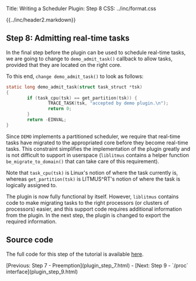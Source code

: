 Title:  Writing a Scheduler Plugin: Step 8
CSS:    ../inc/format.css

{{../inc/header2.markdown}}

Step 8: Admitting real-time tasks
---------------------------------

In the final step before the plugin can be used to schedule real-time tasks, we are going to change to `demo_admit_task()` callback to allow tasks, provided that they are located on the right core.

To this end, `change demo_admit_task()` to look as follows:

```C
static long demo_admit_task(struct task_struct *tsk)
{
        if (task_cpu(tsk) == get_partition(tsk)) {
                TRACE_TASK(tsk, "accepted by demo plugin.\n");
                return 0;
        }
        return -EINVAL;
}
```

Since `DEMO` implements a partitioned scheduler, we require that real-time tasks have migrated to the appropriated core before they become real-time tasks. This constraint simplifies the implementation of the plugin greatly and is not difficult to support in userspace (`liblitmus` contains a helper function `be_migrate_to_domain()` that can take care of this requirement).

Note that `task_cpu(tsk)` is Linux's notion of where the task currently is, whereas `get_partition(tsk)` is LITMUS^RT's notion of where the task is logically assigned to.

The plugin is now fully functional by itself. However, `liblitmus` contains code to make migrating tasks to the right processors (or clusters of processors) easier, and this support code requires additional information from the plugin. In the next step, the plugin is changed to export the required information.

## Source code

The full code for this step of the tutorial is available [here](./sched_demo_step8.c).

<div class="nav">
[Previous: Step 7 - Preemption](plugin_step_7.html) -
[Next: Step 9 - `/proc` interface](plugin_step_9.html)
</div>
